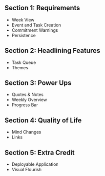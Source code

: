 ## Section 1: Requirements
- Week View
- Event and Task Creation
- Commitment Warnings
- Persistence

## Section 2: Headlining Features
- Task Queue
- Themes

## Section 3: Power Ups
- Quotes & Notes
- Weekly Overview
- Progress Bar

## Section 4: Quality of Life
- Mind Changes
- Links

## Section 5: Extra Credit
- Deployable Application
- Visual Flourish